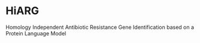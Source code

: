 # HiARG
Homology Independent Antibiotic Resistance Gene Identification based on a Protein Language Model
